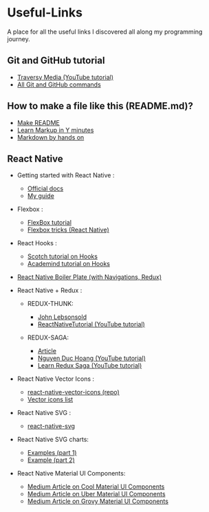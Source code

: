 # Useful-Links
A place for all the useful links I discovered all along my programming journey.

## Git and GitHub tutorial
* [Traversy Media (YouTube tutorial)](https://www.youtube.com/watch?v=SWYqp7iY_Tc)
* [All Git and GitHub commands](https://github.com/joshnh/Git-Commands)

## How to make a file like this (README.md)?
* [Make README](https://www.makeareadme.com/)
* [Learn Markup in Y minutes](https://learnxinyminutes.com/docs/markdown/)
* [Markdown by hands on](https://commonmark.org/help/tutorial/index.html)

## React Native

* Getting started with React Native : 
	* [Official docs](https://facebook.github.io/react-native/docs/getting-started)
	* [My guide](https://drive.google.com/file/d/1eE4baXiDyZw7qZV54Wm5BDriTGWQa62w/view?usp=sharing)
	
* Flexbox :
	* [FlexBox tutorial](https://jsfiddle.net/bradtraversy/bu0ecodm/1/)
	* [Flexbox tricks (React Native)](https://css-tricks.com/snippets/css/a-guide-to-flexbox/)
* React Hooks : 
	* [Scotch tutorial on Hooks](https://scotch.io/tutorials/build-a-react-to-do-app-with-react-hooks-no-class-components)
	* [Academind tutorial on Hooks](https://academind.com/learn/react/react-hooks-introduction/)

* [React Native Boiler Plate (with Navigations, Redux)](https://github.com/victorkvarghese/react-native-feature-boilerplate?source=post_page-----dd7c4434bc26----------------------)

* React Native + Redux :
	* REDUX-THUNK:
		* [John Lebsonsold](https://www.youtube.com/playlist?list=PLk083BmAphjtGWyZUuo1BiCS_ZAgps6j5)
		* [ReactNativeTutorial (YouTube tutorial)](https://www.youtube.com/watchv=Hn2acItzQBk&list=PLSQhEegvsgQCCeaJe2V9XrsD7EIm2Qpv5&index=10&t=0s)

	* REDUX-SAGA:
		* [Article](https://blog.logrocket.com/understanding-redux-saga-from-action-creators-to-sagas-2587298b5e71/​​​​​​​)
		* [Nguyen Duc Hoang (YouTube tutorial)](https://www.youtube.com/watch?v=IOTEAunY8ZI)
		* [Learn Redux Saga (YouTube tutorial)](https://www.youtube.com/playlist?list=PLMV09mSPNaQlWvqEwF6TfHM-CVM6lXv39)

* React Native Vector Icons : 
	* [react-native-vector-icons (repo)](https://github.com/oblador/react-native-vector-icons)
	* [Vector icons list](https://oblador.github.io/react-native-vector-icons/)

* React Native SVG : 
	* [react-native-svg](https://github.com/react-native-community/react-native-svg)

* React Native SVG charts: 
	* [Examples (part 1)](https://github.com/JesperLekland/react-native-svg-charts)
	* [Example (part 2)](https://github.com/JesperLekland/react-native-svg-charts-examples)

* React Native Material UI Components: 
	* [Medium Article on Cool Material UI Components](https://medium.com/@victorvarghese/super-cool-material-ui-components-in-react-native-dd7c4434bc26)
	* [Medium Article on Uber Material UI Components](https://medium.com/@victorvarghese/uber-cool-react-native-components-30a757db5852)
	* [Medium Article on Grovy Material UI Components](https://medium.com/@victorvarghese/groovy-react-native-components-c9aa478e1627)
